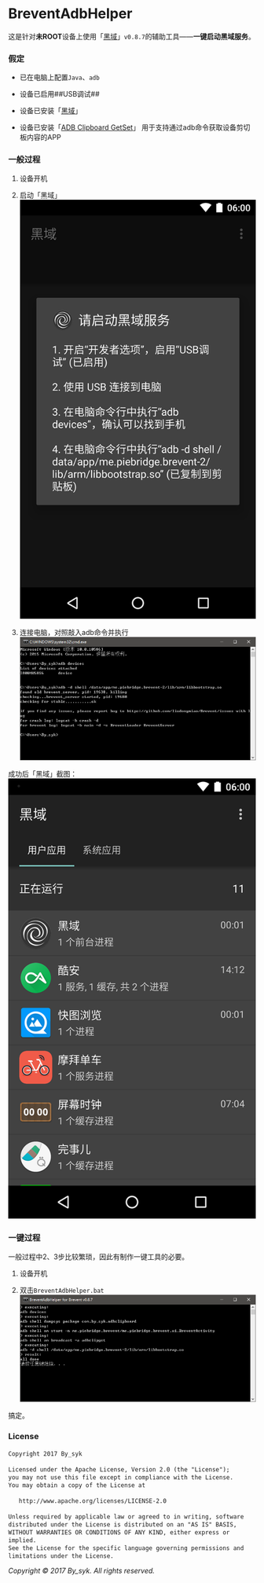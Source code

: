 # BreventAdbHelper

这是针对**未ROOT**设备上使用「[黑域](http://www.coolapk.com/apk/me.piebridge.brevent)」`v0.8.7`的辅助工具——**一键启动黑域服务**。


### 假定

+ 已在电脑上配置`Java`、`adb`

+ 设备已启用##USB调试##

+ 设备已安装「[黑域](http://www.coolapk.com/apk/me.piebridge.brevent)」

+ 设备已安装「[ADB Clipboard GetSet](out/AdbClipboardGetSet.apk)」
  用于支持通过adb命令获取设备剪切板内容的APP


### 一般过程

1. 设备开机

2. 启动「黑域」
  ![Brevent](art/brevent_0.png)

3. 连接电脑，对照敲入adb命令并执行
  ![Command](art/manual.png)

成功后「黑域」截图：
![Brevent](art/brevent_1.png)


### 一键过程

一般过程中2、3步比较繁琐，因此有制作一键工具的必要。

1. 设备开机

2. 双击`BreventAdbHelper.bat`
  ![Command](art/breventadbhelper.png)

搞定。


### License

    Copyright 2017 By_syk

    Licensed under the Apache License, Version 2.0 (the "License");
    you may not use this file except in compliance with the License.
    You may obtain a copy of the License at

       http://www.apache.org/licenses/LICENSE-2.0

    Unless required by applicable law or agreed to in writing, software
    distributed under the License is distributed on an "AS IS" BASIS,
    WITHOUT WARRANTIES OR CONDITIONS OF ANY KIND, either express or implied.
    See the License for the specific language governing permissions and
    limitations under the License.


*Copyright &#169; 2017 By_syk. All rights reserved.*



